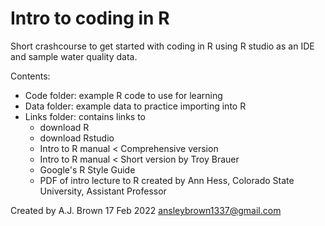 # Intro to coding in R
 Short crashcourse to get started with coding in R using R studio as an IDE and
 sample water quality data.

 Contents:
 - Code folder: example R code to use for learning
 - Data folder: example data to practice importing into R
 - Links folder: contains links to
   - download R
   - download Rstudio
   - Intro to R manual < Comprehensive version
   - Intro to R manual < Short version by Troy Brauer
   - Google's R Style Guide
   - PDF of intro lecture to R created by Ann Hess, Colorado State University, Assistant Professor

 Created by A.J. Brown
 17 Feb 2022
 ansleybrown1337@gmail.com
